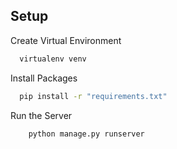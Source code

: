 ## Setup

Create Virtual Environment
```bash
  virtualenv venv
```
Install Packages
```bash
  pip install -r "requirements.txt"
```
Run the Server
```bash
    python manage.py runserver
```